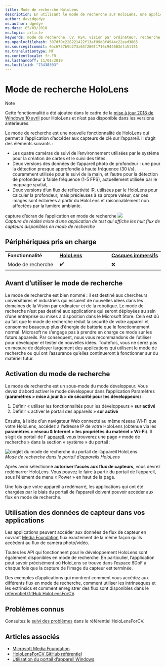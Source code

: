 ```yaml
---
title: Mode de recherche HoloLens
description: En utilisant le mode de recherche sur HoloLens, une application peut accéder aux flux de capteur de périphérique clé (profondeur, suivi de l’environnement et réflectivité de l’IR).
author: davidgedye
ms.author: dgedye
ms.date: 05/03/2018
ms.topic: article
keywords: mode de recherche, CV, RS4, vision par ordinateur, recherche, HoloLens
ms.openlocfilehash: 307df0c226221422f13af09d8f4944c22ead3865
ms.sourcegitcommit: 6bc6757b9b273a63f260f1716c944603dfa51151
ms.translationtype: MT
ms.contentlocale: fr-FR
ms.lasthandoff: 11/01/2019
ms.locfileid: "73438303"
---
```

# <a name="hololens-research-mode"></a>Mode de recherche HoloLens

> [!NOTE]
> Cette fonctionnalité a été ajoutée dans le cadre de la [mise à jour 2018 de Windows 10 avril](release-notes-april-2018.md) pour HoloLens et n’est pas disponible dans les versions antérieures.

Le mode de recherche est une nouvelle fonctionnalité de HoloLens qui permet à l’application d’accéder aux capteurs de clé sur l’appareil. Il s’agit des éléments suivants :
- Les quatre caméras de suivi de l’environnement utilisées par le système pour la création de cartes et le suivi des têtes.
- Deux versions des données de l’appareil photo de profondeur : une pour la détection presque approfondie à haute fréquence (30 i/s), couramment utilisée pour le suivi de la main, et l’autre pour la détection de profondeur à faible fréquence (1-5 FPS), actuellement utilisée par le mappage spatial,
- Deux versions d’un flux de réflectivité IR, utilisées par le HoloLens pour calculer la profondeur, mais précieuses à sa propre valeur, car ces images sont éclairées à partir du HoloLens et raisonnablement non affectées par la lumière ambiante.

capture d’écran de l’application en mode de recherche ![](images/sensor-stream-viewer.jpg)<br>
*Capture de réalité mixte d’une application de test qui affiche les huit flux de capteurs disponibles en mode de recherche*

## <a name="device-support"></a>Périphériques pris en charge

<table>
    <colgroup>
    <col width="33%" />
    <col width="33%" />
    <col width="33%" />
    </colgroup>
    <tr>
        <td><strong>Fonctionnalité</strong></td>
        <td><a href="hololens-hardware-details.md"><strong>HoloLens</strong></a></td>
        <td><a href="immersive-headset-hardware-details.md"><strong>Casques immersifs</strong></a></td>
    </tr>
     <tr>
        <td>Mode de recherche</td>
        <td>✔️</td>
        <td>❌</td>
    </tr>
</table>

## <a name="before-using-research-mode"></a>Avant d’utiliser le mode de recherche

Le mode de recherche est bien nommé : il est destiné aux chercheurs universitaires et industriels qui essaient de nouvelles idées dans les domaines de la Vision par ordinateur et de la robotique.  Le mode de recherche n’est pas destiné aux applications qui seront déployées au sein d’une entreprise ou mises à disposition dans le Microsoft Store. Cela est dû au fait que le mode de recherche réduit la sécurité de votre appareil et consomme beaucoup plus d’énergie de batterie que le fonctionnement normal. Microsoft ne s’engage pas à prendre en charge ce mode sur les futurs appareils. Par conséquent, nous vous recommandons de l’utiliser pour développer et tester de nouvelles idées. Toutefois, vous ne serez pas en mesure de déployer largement des applications qui utilisent le mode de recherche ou qui ont l’assurance qu’elles continueront à fonctionner sur du matériel futur.

## <a name="enabling-research-mode"></a>Activation du mode de recherche

Le mode de recherche est un sous-mode du mode développeur. Vous devez d’abord activer le mode développeur dans l’application Paramètres (**paramètres > mise à jour & > de sécurité pour les développeurs**) :

1. Définir « utiliser les fonctionnalités pour les développeurs » **sur activé**
2. Définir « activer le portail des appareils » **sur activé**

Ensuite, à l’aide d’un navigateur Web connecté au même réseau Wi-Fi que votre HoloLens, accédez à l’adresse IP de votre HoloLens (obtenue via les **paramètres > réseau & Internet > les propriétés du matériel > Wi-Fi**). Il s’agit du portail de l' [appareil](using-the-windows-device-portal.md). vous trouverez une page « mode de recherche » dans la section « système » du portail :

![onglet du mode de recherche du portail de l’appareil HoloLens](images/ResearchModeDevPortal.png)<br>
*Mode de recherche dans le portail d’appareils HoloLens*

Après avoir sélectionné **autoriser l’accès aux flux de capteurs**, vous devrez redémarrer HoloLens. Vous pouvez le faire à partir du portail de l’appareil, sous l’élément de menu « Power » en haut de la page.

Une fois que votre appareil a redémarré, les applications qui ont été chargées par le biais du portail de l’appareil doivent pouvoir accéder aux flux en mode de recherche.

## <a name="using-sensor-data-in-your-apps"></a>Utilisation des données de capteur dans vos applications

Les applications peuvent accéder aux données de flux de capteur en ouvrant [Media Foundation](https://msdn.microsoft.com/library/windows/desktop/ms694197) flux exactement de la même façon qu’ils accèdent au flux de caméra photo/vidéo. 

Toutes les API qui fonctionnent pour le développement HoloLens sont également disponibles en mode de recherche. En particulier, l’application peut savoir précisément où HoloLens se trouve dans l’espace 6DoF à chaque fois que la capture de l’image du capteur est terminée.

Des exemples d’applications qui montrent comment vous accédez aux différents flux en mode de recherche, comment utiliser les intrinsèques et les extrinsics et comment enregistrer des flux sont disponibles dans le [référentiel GitHub HoloLensForCV](https://github.com/Microsoft/HoloLensForCV).

## <a name="known-issues"></a>Problèmes connus

Consultez le [suivi des problèmes](https://github.com/Microsoft/HololensForCV/issues) dans le référentiel HoloLensForCV.

## <a name="see-also"></a>Articles associés

* [Microsoft Media Foundation](https://msdn.microsoft.com/library/windows/desktop/ms694197)
* [HoloLensForCV GitHub référentiel](https://github.com/Microsoft/HoloLensForCV)
* [Utilisation du portail d’appareil Windows](using-the-windows-device-portal.md)
